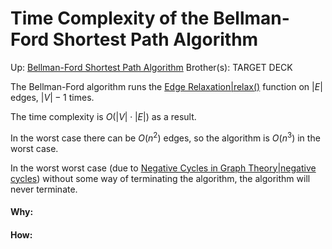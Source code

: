 # Time Complexity of the Bellman-Ford Shortest Path Algorithm

Up: [Bellman-Ford Shortest Path Algorithm](bellman-ford_shortest_path_algorithm)
Brother(s):
TARGET DECK

The Bellman-Ford algorithm runs the [Edge Relaxation|relax()](edge_relaxation|relax()) function on $|E|$ edges, $|V| - 1$ times.

The time complexity is $O(|V| \cdot |E|)$ as a result.

In the worst case there can be $O(n^2)$ edges, so the algorithm is $O(n^3)$ in the worst case.

In the worst worst case (due to [Negative Cycles in Graph Theory|negative cycles](negative_cycles_in_graph_theory|negative_cycles)) without some way of terminating the algorithm, the algorithm will never terminate.


































#### Why:
#### How:









